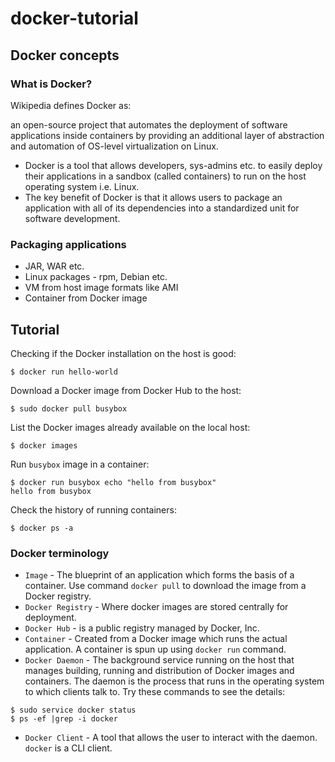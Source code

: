 # docker-tutorial

## Docker concepts

### What is Docker?
Wikipedia defines Docker as:

an open-source project that automates the deployment of software applications inside containers by providing an additional layer of abstraction and automation of OS-level virtualization on Linux.

- Docker is a tool that allows developers, sys-admins etc. to easily deploy their applications in a sandbox (called containers) to run on the host operating system i.e. Linux. 
- The key benefit of Docker is that it allows users to package an application with all of its dependencies into a standardized unit for software development.

### Packaging applications

- JAR, WAR etc.
- Linux packages - rpm, Debian etc.
- VM from host image formats like AMI
- Container from Docker image

## Tutorial

Checking if the Docker installation on the host is good:
```
$ docker run hello-world
```

Download a Docker image from Docker Hub to the host:
```
$ sudo docker pull busybox
```

List the Docker images already available on the local host:
```
$ docker images
```

Run `busybox` image in a container:
```
$ docker run busybox echo "hello from busybox"
hello from busybox
```

Check the history of running containers:
```
$ docker ps -a
```

### Docker terminology
- `Image` - The blueprint of an application which forms the basis of a container. Use command `docker pull` to download the  image from a Docker registry.
- `Docker Registry` - Where docker images are stored centrally for deployment.
- `Docker Hub` - is a public registry managed by Docker, Inc.
- `Container` - Created from a Docker image which runs the actual application. A container is spun up using `docker run` command.
- `Docker Daemon` - The background service running on the host that manages building, running and distribution of Docker images and containers. The daemon is the process that runs in the operating system to which clients talk to.
Try these commands to see the details:
```
$ sudo service docker status
$ ps -ef |grep -i docker
```
- `Docker Client` - A tool that allows the user to interact with the daemon. `docker` is a CLI client.



